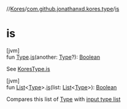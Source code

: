 //[Kores](../../index.md)/[com.github.jonathanxd.kores.type](index.md)/[is](is.md)

# is

[jvm]\
fun [Type](https://docs.oracle.com/javase/8/docs/api/java/lang/reflect/Type.html).[is](is.md)(another: [Type](https://docs.oracle.com/javase/8/docs/api/java/lang/reflect/Type.html)?): [Boolean](https://kotlinlang.org/api/latest/jvm/stdlib/kotlin/-boolean/index.html)

See [KoresType.is](-kores-type/index.md)

[jvm]\
fun [List](https://kotlinlang.org/api/latest/jvm/stdlib/kotlin.collections/-list/index.html)<[Type](https://docs.oracle.com/javase/8/docs/api/java/lang/reflect/Type.html)>.[is](is.md)(list: [List](https://kotlinlang.org/api/latest/jvm/stdlib/kotlin.collections/-list/index.html)<[Type](https://docs.oracle.com/javase/8/docs/api/java/lang/reflect/Type.html)>): [Boolean](https://kotlinlang.org/api/latest/jvm/stdlib/kotlin/-boolean/index.html)

Compares this list of [Type](https://docs.oracle.com/javase/8/docs/api/java/lang/reflect/Type.html) with [input type list](is.md)
